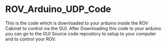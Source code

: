 # ROV_Arduino_UDP_Code
This is the code which is downloaded to your arduino inside the ROV Cabinet to control via the GUI.
After Downloading this code to your arduino you can go to the GUI Source code repository to setup to your computer and to control your ROV.
